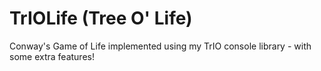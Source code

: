 # TrIOLife (Tree O' Life)
Conway's Game of Life implemented using my TrIO console library - with some extra features!
